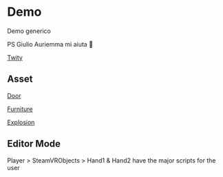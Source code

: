 # Demo
Demo generico

PS
Giulio Auriemma mi aiuta :camel:

[Twity](https://github.com/toofusan/Twity)

## Asset

[Door](https://assetstore.unity.com/packages/3d/props/interior/tim-s-horror-assets-the-bloody-door-70847)

[Furniture](https://assetstore.unity.com/packages/3d/props/furniture/big-furniture-pack-7717)

[Explosion](https://assetstore.unity.com/packages/tools/physics/explosion-system-76511)

## Editor Mode

Player > SteamVRObjects > Hand1 & Hand2 have the major scripts for the user